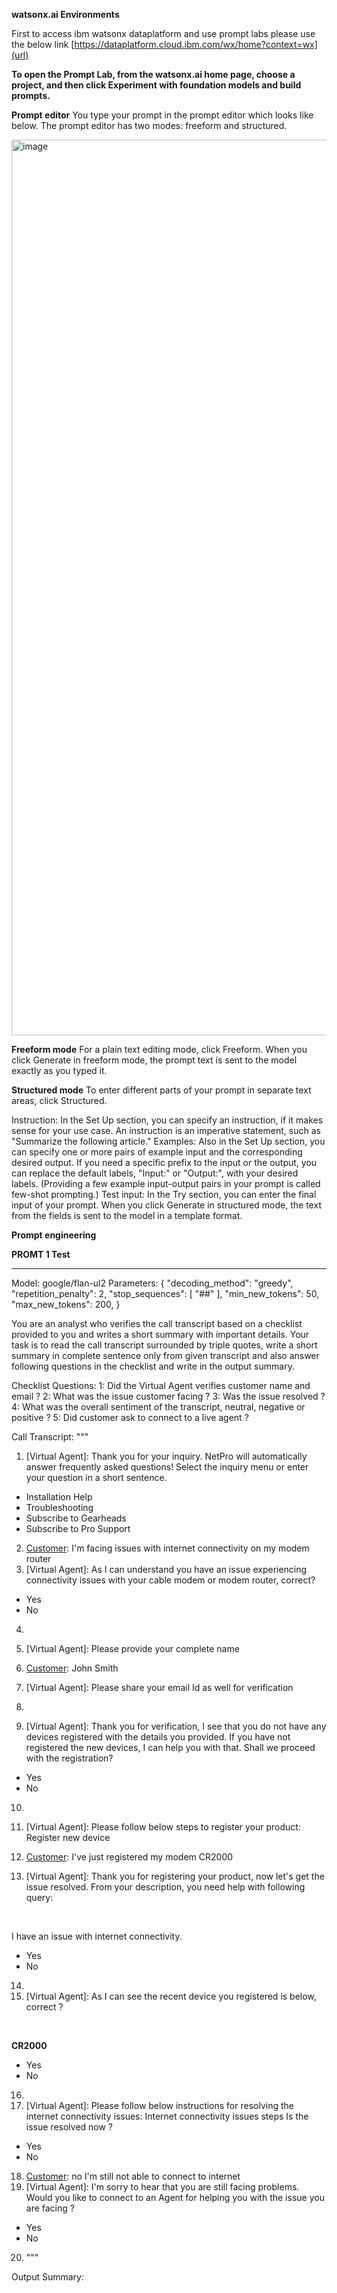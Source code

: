 **watsonx.ai Environments**

First to access ibm watsonx dataplatform and use prompt labs please use the below link
[https://dataplatform.cloud.ibm.com/wx/home?context=wx](url)

**To open the Prompt Lab, from the watsonx.ai home page, choose a project, and then click Experiment with foundation models and build prompts.**

**Prompt editor**
You type your prompt in the prompt editor which looks like below. The prompt editor has two modes: freeform and structured.

<img width="1433" alt="image" src="https://github.com/cloud-native-toolkit/watsonx-workshop/assets/73220577/5123fff2-f151-4f64-9671-cc8427843b29">

**Freeform mode**
For a plain text editing mode, click Freeform. When you click Generate in freeform mode, the prompt text is sent to the model exactly as you typed it.

**Structured mode**
To enter different parts of your prompt in separate text areas, click Structured.

Instruction: In the Set Up section, you can specify an instruction, if it makes sense for your use case. An instruction is an imperative statement, such as "Summarize the following article."
Examples: Also in the Set Up section, you can specify one or more pairs of example input and the corresponding desired output. If you need a specific prefix to the input or the output, you can replace the default labels, "Input:" or "Output:", with your desired labels. (Providing a few example input-output pairs in your prompt is called few-shot prompting.)
Test input: In the Try section, you can enter the final input of your prompt.
When you click Generate in structured mode, the text from the fields is sent to the model in a template format.

**Prompt engineering**

**PROMT 1 Test**

---------------

Model: google/flan-ul2
Parameters: {
    "decoding_method": "greedy",
    "repetition_penalty": 2,
    "stop_sequences": [
      "##"
    ],
    "min_new_tokens": 50,
    "max_new_tokens": 200,
}

You are an analyst who verifies the call transcript based on a checklist provided to you and writes a short summary with important details.  Your task is to read the call transcript surrounded by triple quotes, write a short summary in complete sentence only from given transcript and also answer following questions in the checklist and write in the output summary.

Checklist Questions:
1: Did the Virtual Agent verifies customer name and email ?
2: What was the issue customer facing ?
3: Was the issue resolved ?
4: What was the overall sentiment of the transcript, neutral, negative or positive ?
5: Did customer ask to connect to a live agent ?

Call Transcript:
"""
1) [Virtual Agent]: Thank you for your inquiry.  NetPro will automatically answer frequently asked questions! Select the inquiry menu or enter your question in a short sentence.
 - Installation Help
 - Troubleshooting
 - Subscribe to Gearheads
 - Subscribe to Pro Support

2) [Customer]: I'm facing issues with internet connectivity on my modem router
3) [Virtual Agent]: As I can understand you have an issue experiencing connectivity issues with your cable modem or modem router, correct?
 - Yes
 - No

4) [Customer]: Yes
5) [Virtual Agent]: Please provide your complete name

6) [Customer]: John Smith
7) [Virtual Agent]: Please share your email Id as well for verification

8) [Customer]: john.smith@example.com
9) [Virtual Agent]: Thank you for verification, I see that you do not have any devices registered with the details you provided. If you have not registered the new devices, I can help you with that. Shall we proceed with the registration?
 - Yes
 - No

10) [Customer]: Yes
11) [Virtual Agent]: Please follow below steps to register your product:
Register new device

12) [Customer]: I've just registered my modem CR2000
13) [Virtual Agent]: Thank you for registering your product, now let's get the issue resolved. From your description, you need help with following query:

<br />





I have an issue with internet connectivity.
 - Yes
 - No

14) [Customer]: yes
15) [Virtual Agent]: As I can see the recent device you registered is below, correct ?

<br />





**CR2000**
 - Yes
 - No

16) [Customer]: yes
17) [Virtual Agent]: Please follow below instructions for resolving the internet connectivity issues:
Internet connectivity issues steps
Is the issue resolved now ?
 - Yes
 - No

18) [Customer]: no I'm still not able to connect to internet
19) [Virtual Agent]: I'm sorry to hear that you are still facing problems.  Would you like to connect to an Agent for helping you with the issue you are facing ?
 - Yes
 - No

20) [Customer]: Yes
"""

Output Summary:





